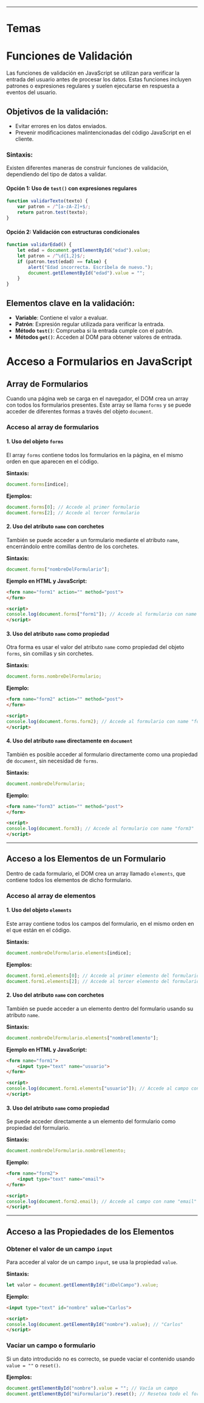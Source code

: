 
---
# Temas

# Funciones de Validación

Las funciones de validación en JavaScript se utilizan para verificar la entrada del usuario antes de procesar los datos. Estas funciones incluyen patrones o expresiones regulares y suelen ejecutarse en respuesta a eventos del usuario.

## Objetivos de la validación:

- Evitar errores en los datos enviados.
- Prevenir modificaciones malintencionadas del código JavaScript en el cliente.

### Sintaxis:

Existen diferentes maneras de construir funciones de validación, dependiendo del tipo de datos a validar.

#### Opción 1: Uso de `test()` con expresiones regulares

```javascript
function validarTexto(texto) {
    var patron = /^[a-zA-Z]+$/;
    return patron.test(texto);
}
```

#### Opción 2: Validación con estructuras condicionales

```javascript
function validarEdad() {
    let edad = document.getElementById("edad").value;
    let patron = /^\d{1,2}$/;
    if (patron.test(edad) == false) {
        alert("Edad incorrecta. Escríbela de nuevo.");
        document.getElementById("edad").value = "";
    }
}
```

## Elementos clave en la validación:

- **Variable**: Contiene el valor a evaluar.
- **Patrón**: Expresión regular utilizada para verificar la entrada.
- **Método `test()`**: Comprueba si la entrada cumple con el patrón.
- **Métodos `get()`**: Acceden al DOM para obtener valores de entrada.

# Acceso a Formularios en JavaScript

## Array de Formularios

Cuando una página web se carga en el navegador, el DOM crea un array con todos los formularios presentes. Este array se llama `forms` y se puede acceder de diferentes formas a través del objeto `document`.

### Acceso al array de formularios

#### 1. Uso del objeto `forms`

El array `forms` contiene todos los formularios en la página, en el mismo orden en que aparecen en el código.

**Sintaxis:**

```javascript
document.forms[indice];
```

**Ejemplos:**

```javascript
document.forms[0]; // Accede al primer formulario
document.forms[2]; // Accede al tercer formulario
```

#### 2. Uso del atributo `name` con corchetes

También se puede acceder a un formulario mediante el atributo `name`, encerrándolo entre comillas dentro de los corchetes.

**Sintaxis:**

```javascript
document.forms["nombreDelFormulario"];
```

**Ejemplo en HTML y JavaScript:**

```html
<form name="form1" action="" method="post">
</form>

<script>
console.log(document.forms["form1"]); // Accede al formulario con name "form1"
</script>
```

#### 3. Uso del atributo `name` como propiedad

Otra forma es usar el valor del atributo `name` como propiedad del objeto `forms`, sin comillas y sin corchetes.

**Sintaxis:**

```javascript
document.forms.nombreDelFormulario;
```

**Ejemplo:**

```html
<form name="form2" action="" method="post">
</form>

<script>
console.log(document.forms.form2); // Accede al formulario con name "form2"
</script>
```

#### 4. Uso del atributo `name` directamente en `document`

También es posible acceder al formulario directamente como una propiedad de `document`, sin necesidad de `forms`.

**Sintaxis:**

```javascript
document.nombreDelFormulario;
```

**Ejemplo:**

```html
<form name="form3" action="" method="post">
</form>

<script>
console.log(document.form3); // Accede al formulario con name "form3"
</script>
```

---

## Acceso a los Elementos de un Formulario

Dentro de cada formulario, el DOM crea un array llamado `elements`, que contiene todos los elementos de dicho formulario.

### Acceso al array de elementos

#### 1. Uso del objeto `elements`

Este array contiene todos los campos del formulario, en el mismo orden en el que están en el código.

**Sintaxis:**

```javascript
document.nombreDelFormulario.elements[indice];
```

**Ejemplos:**

```javascript
document.form1.elements[0]; // Accede al primer elemento del formulario form1
document.form1.elements[2]; // Accede al tercer elemento del formulario form1
```

#### 2. Uso del atributo `name` con corchetes

También se puede acceder a un elemento dentro del formulario usando su atributo `name`.

**Sintaxis:**

```javascript
document.nombreDelFormulario.elements["nombreElemento"];
```

**Ejemplo en HTML y JavaScript:**

```html
<form name="form1">
    <input type="text" name="usuario">
</form>

<script>
console.log(document.form1.elements["usuario"]); // Accede al campo con name "usuario"
</script>
```

#### 3. Uso del atributo `name` como propiedad

Se puede acceder directamente a un elemento del formulario como propiedad del formulario.

**Sintaxis:**

```javascript
document.nombreDelFormulario.nombreElemento;
```

**Ejemplo:**

```html
<form name="form2">
    <input type="text" name="email">
</form>

<script>
console.log(document.form2.email); // Accede al campo con name "email"
</script>
```

---

## Acceso a las Propiedades de los Elementos

### Obtener el valor de un campo `input`

Para acceder al valor de un campo `input`, se usa la propiedad `value`.

**Sintaxis:**

```javascript
let valor = document.getElementById("idDelCampo").value;
```

**Ejemplo:**

```html
<input type="text" id="nombre" value="Carlos">

<script>
console.log(document.getElementById("nombre").value); // "Carlos"
</script>
```

### Vaciar un campo o formulario

Si un dato introducido no es correcto, se puede vaciar el contenido usando `value = ""` o `reset()`.

**Ejemplos:**

```javascript
document.getElementById("nombre").value = ""; // Vacía un campo
document.getElementById("miFormulario").reset(); // Resetea todo el formulario
```